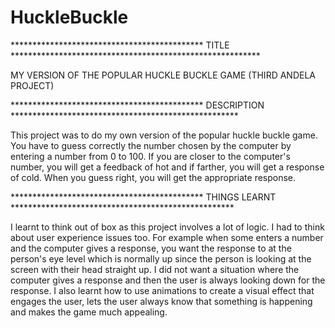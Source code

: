 HuckleBuckle
============


********************************************  TITLE  *********************************************************

MY VERSION OF THE POPULAR HUCKLE BUCKLE GAME (THIRD ANDELA PROJECT)


********************************************  DESCRIPTION  ****************************************************

This project was to do my own version of the popular huckle buckle game. You have to guess correctly the number chosen by the
computer by entering a number from 0 to 100. If you are closer to the computer's number, you will get a feedback of hot and 
if farther, you will get a response of cold. When you guess right, you will get the appropriate response.

********************************************  THINGS LEARNT  ***************************************************

I learnt to think out of box as this project involves a lot of logic. I had to think about user experience issues too. For 
example when some enters a number and the computer gives a response, you want the response to at the person's eye level
which is normally up since the person is looking at the screen with their head straight up. I did not want a situation where
the computer gives a response and then the user is always looking down for the response. I also learnt how to use animations to create a visual effect that engages the user, lets the user always know that something is happening and makes the game much appealing.

